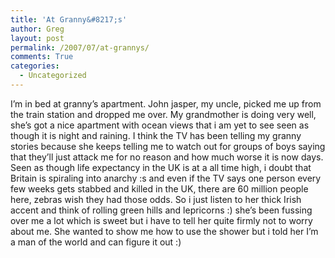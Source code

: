 ```yaml
---
title: 'At Granny&#8217;s'
author: Greg
layout: post
permalink: /2007/07/at-grannys/
comments: True
categories:
  - Uncategorized
---
```

I&#8217;m in bed at granny&#8217;s apartment. John jasper, my uncle, picked me up from the train station and dropped me over. My grandmother is doing very well, she&#8217;s got a nice apartment with ocean views that i am yet to see seen as though it is night and raining. I think the TV has been telling my granny stories because she keeps telling me to watch out for groups of boys saying that they&#8217;ll just attack me for no reason and how much worse it is now days. Seen as though life expectancy in the UK is at a all time high, i doubt that Britain is spiraling into anarchy :s and even if the TV says one person every few weeks gets stabbed and killed in the UK, there are 60 million people here, zebras wish they had those odds. So i just listen to her thick Irish accent and think of rolling green hills and lepricorns :) she&#8217;s been fussing over me a lot which is sweet but i have to tell her quite firmly not to worry about me. She wanted to show me how to use the shower but i told her I&#8217;m a man of the world and can figure it out :)